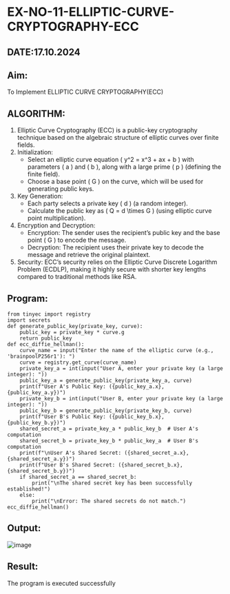 # EX-NO-11-ELLIPTIC-CURVE-CRYPTOGRAPHY-ECC
## DATE:17.10.2024
## Aim:
To Implement ELLIPTIC CURVE CRYPTOGRAPHY(ECC)

## ALGORITHM:

1. Elliptic Curve Cryptography (ECC) is a public-key cryptography technique based on the algebraic structure of elliptic curves over finite fields.
2. Initialization:
   - Select an elliptic curve equation \( y^2 = x^3 + ax + b \) with parameters \( a \) and \( b \), along with a large prime \( p \) (defining the finite field).
   - Choose a base point \( G \) on the curve, which will be used for generating public keys.
3. Key Generation:
   - Each party selects a private key \( d \) (a random integer).
   - Calculate the public key as \( Q = d \times G \) (using elliptic curve point multiplication).
4. Encryption and Decryption:
   - Encryption: The sender uses the recipient’s public key and the base point \( G \) to encode the message.
   - Decryption: The recipient uses their private key to decode the message and retrieve the original plaintext.
5. Security: ECC’s security relies on the Elliptic Curve Discrete Logarithm Problem (ECDLP), making it highly secure with shorter key lengths compared to traditional methods like RSA.

## Program:
```
from tinyec import registry
import secrets
def generate_public_key(private_key, curve):
    public_key = private_key * curve.g
    return public_key
def ecc_diffie_hellman():
    curve_name = input("Enter the name of the elliptic curve (e.g., 'brainpoolP256r1'): ")
    curve = registry.get_curve(curve_name)
    private_key_a = int(input("User A, enter your private key (a large integer): "))
    public_key_a = generate_public_key(private_key_a, curve)
    print(f"User A's Public Key: ({public_key_a.x}, {public_key_a.y})")
    private_key_b = int(input("User B, enter your private key (a large integer): "))
    public_key_b = generate_public_key(private_key_b, curve)
    print(f"User B's Public Key: ({public_key_b.x}, {public_key_b.y})")
    shared_secret_a = private_key_a * public_key_b  # User A's computation
    shared_secret_b = private_key_b * public_key_a  # User B's computation
    print(f"\nUser A's Shared Secret: ({shared_secret_a.x}, {shared_secret_a.y})")
    print(f"User B's Shared Secret: ({shared_secret_b.x}, {shared_secret_b.y})")
    if shared_secret_a == shared_secret_b:
        print("\nThe shared secret key has been successfully established!")
    else:
        print("\nError: The shared secrets do not match.")
ecc_diffie_hellman()

```
## Output:
![image](https://github.com/user-attachments/assets/1460637e-3806-4d22-a0b3-93207784fc5f)

## Result:
The program is executed successfully
